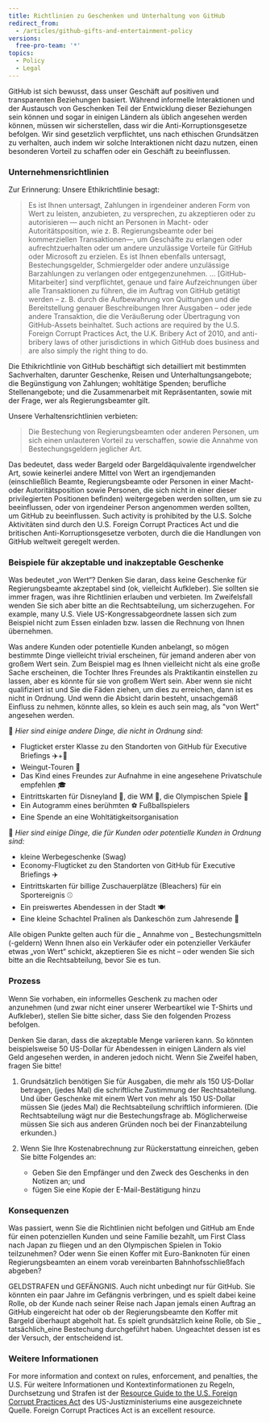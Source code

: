 ```yaml
---
title: Richtlinien zu Geschenken und Unterhaltung von GitHub
redirect_from:
  - /articles/github-gifts-and-entertainment-policy
versions:
  free-pro-team: '*'
topics:
  - Policy
  - Legal
---
```


GitHub ist sich bewusst, dass unser Geschäft auf positiven und transparenten Beziehungen basiert. Während informelle Interaktionen und der Austausch von Geschenken Teil der Entwicklung dieser Beziehungen sein können und sogar in einigen Ländern als üblich angesehen werden können, müssen wir sicherstellen, dass wir die Anti-Korruptionsgesetze befolgen. Wir sind gesetzlich verpflichtet, uns nach ethischen Grundsätzen zu verhalten, auch indem wir solche Interaktionen nicht dazu nutzen, einen besonderen Vorteil zu schaffen oder ein Geschäft zu beeinflussen.

### Unternehmensrichtlinien
Zur Erinnerung: Unsere Ethikrichtlinie besagt:
> Es ist Ihnen untersagt, Zahlungen in irgendeiner anderen Form von Wert zu leisten, anzubieten, zu versprechen, zu akzeptieren oder zu autorisieren — auch nicht an Personen in Macht- oder Autoritätsposition, wie z. B. Regierungsbeamte oder bei kommerziellen Transaktionen—, um Geschäfte zu erlangen oder aufrechtzuerhalten oder um andere unzulässige Vorteile für GitHub oder Microsoft zu erzielen. Es ist Ihnen ebenfalls untersagt, Bestechungsgelder, Schmiergelder oder andere unzulässige Barzahlungen zu verlangen oder entgegenzunehmen. ... [GitHub-Mitarbeiter] sind verpflichtet, genaue und faire Aufzeichnungen über alle Transaktionen zu führen, die im Auftrag von GitHub getätigt werden – z. B. durch die Aufbewahrung von Quittungen und die Bereitstellung genauer Beschreibungen Ihrer Ausgaben – oder jede andere Transaktion, die die Veräußerung oder Übertragung von GitHub-Assets beinhaltet. Such actions are required by the U.S. Foreign Corrupt Practices Act, the U.K. Bribery Act of 2010, and anti-bribery laws of other jurisdictions in which GitHub does business and are also simply the right thing to do.

Die Ethikrichtlinie von GitHub beschäftigt sich detailliert mit bestimmten Sachverhalten, darunter Geschenke, Reisen und Unterhaltungsangebote; die Begünstigung von Zahlungen; wohltätige Spenden; berufliche Stellenangebote; und die Zusammenarbeit mit Repräsentanten, sowie mit der Frage, wer als Regierungsbeamter gilt.

Unsere Verhaltensrichtlinien verbieten:
> Die Bestechung von Regierungsbeamten oder anderen Personen, um sich einen unlauteren Vorteil zu verschaffen, sowie die Annahme von Bestechungsgeldern jeglicher Art.

Das bedeutet, dass weder Bargeld oder Bargeldäquivalente irgendwelcher Art, sowie keinerlei andere Mittel von Wert an irgendjemanden (einschließlich Beamte, Regierungsbeamte oder Personen in einer Macht- oder Autoritätsposition sowie Personen, die sich nicht in einer dieser privilegierten Positionen befinden) weitergegeben werden sollten, um sie zu beeinflussen, oder von irgendeiner Person angenommen werden sollten, um GitHub zu beeinflussen. Such activity is prohibited by the U.S. Solche Aktivitäten sind durch den U.S. Foreign Corrupt Practices Act und die britischen Anti-Korruptionsgesetze verboten, durch die die Handlungen von GitHub weltweit geregelt werden.

### Beispiele für akzeptable und inakzeptable Geschenke
Was bedeutet „von Wert“? Denken Sie daran, dass keine Geschenke für Regierungsbeamte akzeptabel sind (ok, vielleicht Aufkleber). Sie sollten sie immer fragen, was ihre Richtlinien erlauben und verbieten. Im Zweifelsfall wenden Sie sich aber bitte an die Rechtsabteilung, um sicherzugehen. For example, many U.S. Viele US-Kongressabgeordnete lassen sich zum Beispiel nicht zum Essen einladen bzw. lassen die Rechnung von Ihnen übernehmen.

Was andere Kunden oder potentielle Kunden anbelangt, so mögen bestimmte Dinge vielleicht trivial erscheinen, für jemand anderen aber von großem Wert sein. Zum Beispiel mag es Ihnen vielleicht nicht als eine große Sache erscheinen, die Tochter Ihres Freundes als Praktikantin einstellen zu lassen, aber es könnte für sie von großem Wert sein. Aber wenn sie nicht qualifiziert ist und Sie die Fäden ziehen, um dies zu erreichen, dann ist es nicht in Ordnung. Und wenn die Absicht darin besteht, unsachgemäß Einfluss zu nehmen, könnte alles, so klein es auch sein mag, als "von Wert" angesehen werden.

🙅 _Hier sind einige andere Dinge, die nicht in Ordnung sind:_

- Flugticket erster Klasse zu den Standorten von GitHub für Executive Briefings ✈️+🍾
- Weingut-Touren 🍷
- Das Kind eines Freundes zur Aufnahme in eine angesehene Privatschule empfehlen 🎓
- Eintrittskarten für Disneyland 👸, die WM 🥅, die Olympischen Spiele 🏅
- Ein Autogramm eines berühmten ⚽ Fußballspielers
- Eine Spende an eine Wohltätigkeitsorganisation

🙆 _Hier sind einige Dinge, die für Kunden oder potentielle Kunden in Ordnung sind:_

- kleine Werbegeschenke (Swag)
- Economy-Flugticket zu den Standorten von GitHub für Executive Briefings ✈️
- Eintrittskarten für  billige Zuschauerplätze (Bleachers) für ein Sportereignis ⚾
- Ein preiswertes Abendessen in der Stadt 🍽
- Eine kleine Schachtel Pralinen als Dankeschön zum Jahresende 🍫

Alle obigen Punkte gelten auch für die _ Annahme von _ Bestechungsmitteln (-geldern) Wenn Ihnen also ein Verkäufer oder ein potenzieller Verkäufer etwas „von Wert“ schickt, akzeptieren Sie es nicht – oder wenden Sie sich bitte an die Rechtsabteilung, bevor Sie es tun.

### Prozess
Wenn Sie vorhaben, ein informelles Geschenk zu machen oder anzunehmen (und zwar nicht einer unserer Werbeartikel wie T-Shirts und Aufkleber), stellen Sie bitte sicher, dass Sie den folgenden Prozess befolgen.

Denken Sie daran, dass die akzeptable Menge variieren kann. So könnten beispielsweise 50 US-Dollar für Abendessen in einigen Ländern als viel Geld angesehen werden, in anderen jedoch nicht. Wenn Sie Zweifel haben, fragen Sie bitte!

1. Grundsätzlich benötigen Sie für Ausgaben, die mehr als 150 US-Dollar betragen, (jedes Mal) die schriftliche Zustimmung der Rechtsabteilung. Und über Geschenke mit einem Wert von mehr als 150 US-Dollar müssen Sie (jedes Mal) die Rechtsabteilung schriftlich informieren. (Die Rechtsabteilung wägt nur die Bestechungsfrage ab. Möglicherweise müssen Sie sich aus anderen Gründen noch bei der Finanzabteilung erkunden.)

2. Wenn Sie Ihre Kostenabrechnung zur Rückerstattung einreichen, geben Sie bitte Folgendes an:
     - Geben Sie den Empfänger und den Zweck des Geschenks in den Notizen an; und
     - fügen Sie eine Kopie der E-Mail-Bestätigung hinzu

### Konsequenzen
Was passiert, wenn Sie die Richtlinien nicht befolgen und GitHub am Ende für einen potenziellen Kunden und seine Familie bezahlt, um First Class nach Japan zu fliegen und an den Olympischen Spielen in Tokio teilzunehmen? Oder wenn Sie einen Koffer mit Euro-Banknoten für einen Regierungsbeamten an einem vorab vereinbarten Bahnhofsschließfach abgeben?

GELDSTRAFEN und GEFÄNGNIS. Auch nicht unbedingt nur für GitHub. Sie könnten ein paar Jahre im Gefängnis verbringen, und es spielt dabei keine Rolle, ob der Kunde nach seiner Reise nach Japan jemals einen Auftrag an GitHub eingereicht hat oder ob der Regierungsbeamte den Koffer mit Bargeld überhaupt abgeholt hat. Es spielt grundsätzlich keine Rolle, ob Sie _ tatsächlich_eine Bestechung durchgeführt haben. Ungeachtet dessen ist es der Versuch, der entscheidend ist.

### Weitere Informationen
For more information and context on rules, enforcement, and penalties, the U.S. Für weitere Informationen und Kontextinformationen zu Regeln, Durchsetzung und Strafen ist der [Resource Guide to the U.S. Foreign Corrupt Practices Act](https://www.justice.gov/sites/default/files/criminal-fraud/legacy/2015/01/16/guide.pdf) des US-Justizministeriums eine ausgezeichnete Quelle. Foreign Corrupt Practices Act</a> is an excellent resource.
